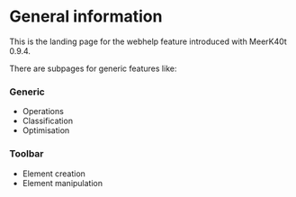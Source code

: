 # General information

This is the landing page for the webhelp feature introduced with MeerK40t 0.9.4.

There are subpages for generic features like:

### Generic
- Operations
- Classification
- Optimisation

### Toolbar
- Element creation
- Element manipulation